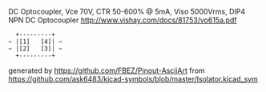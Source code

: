 DC Optocoupler, Vce 70V, CTR 50-600% @ 5mA, Viso 5000Vrms, DIP4
NPN DC Optocoupler
http://www.vishay.com/docs/81753/vo615a.pdf


	  +---------+
	~ |[1]   [4]| ~
	~ |[2]   [3]| ~
	  +---------+


generated by https://github.com/FBEZ/Pinout-AsciiArt from https://github.com/ask6483/kicad-symbols/blob/master/Isolator.kicad_sym